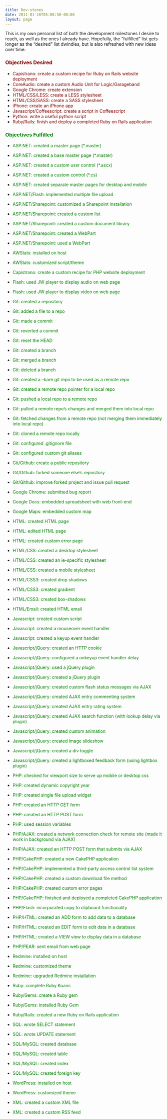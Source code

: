 ```yaml
---
title: Dev-stones
date: 2011-01-16T05:08:50-08:00
layout: page
---
```

This is my own personal list of both the development milestones I desire to reach, as well as the ones I already have. Hopefully, the &#8220;fulfilled&#8221; list gets longer as the &#8220;desired&#8221; list dwindles, but is also refreshed with new ideas over time.

### <span style="color: #800000;">Objectives Desired</span>

  * <span style="color: #800000;">Capistrano: create a custom recipe for Ruby on Rails website deployment</span>
  * <span style="color: #800000;">CoreAudio: create a custom Audio Unit for Logic/Garageband</span>
  * <span style="color: #800000;">Google Chrome: create extension</span>
  * <span style="color: #800000;">HTML/CSS/LESS: create a LESS stylesheet</span>
  * <span style="color: #800000;">HTML/CSS/SASS: create a SASS stylesheet</span>
  * <span style="color: #800000;">iPhone: create an iPhone app</span>
  * <span style="color: #800000;">Javascript/Coffeescript: create a script in Coffeescript</span>
  * <span style="color: #800000;">Python: write a useful python script</span>
  * <span style="color: #800000;">Ruby/Rails: finish and deploy a completed Ruby on Rails application</span>

### <span style="color: #008000;">Objectives Fulfilled</span>

  * <span style="color: #008000;">ASP.NET: created a master page (*.master)</span>
  * <span style="color: #008000;">ASP.NET: created a base master page (*.master)</span>
  * <span style="color: #008000;">ASP.NET: created a custom user control (*.ascx)</span>
  * <span style="color: #008000;">ASP.NET: created a custom control (*.cs)</span>
  * <span style="color: #008000;">ASP.NET: created separate master pages for desktop and mobile</span>
  * <span style="color: #008000;">ASP.NET/Flash: implemented multiple file upload</span>
  * <span style="color: #008000;">ASP.NET/Sharepoint: customized a Sharepoint installation</span>
  * <span style="color: #008000;">ASP.NET/Sharepoint: created a custom list</span>
  * <span style="color: #008000;">ASP.NET/Sharepoint: created a custom document library</span>
  * <span style="color: #008000;">ASP.NET/Sharepoint: created a WebPart</span>
  * <span style="color: #008000;">ASP.NET/Sharepoint: used a WebPart</span>

  * <span style="color: #008000;">AWStats: installed on host</span>
  * <span style="color: #008000;">AWStats: customized script/theme</span>

  * <span style="color: #008000;">Capistrano: create a custom recipe for PHP website deployment</span>

  * <span style="color: #008000;">Flash: used JW player to display audio on web page</span>
  * <span style="color: #008000;">Flash: used JW player to display video on web page</span>

  * <span style="color: #008000;">Git: created a repository</span>
  * <span style="color: #008000;">Git: added a file to a repo</span>
  * <span style="color: #008000;">Git: made a commit</span>
  * <span style="color: #008000;">Git: reverted a commit</span>
  * <span style="color: #008000;">Git: reset the HEAD</span>
  * <span style="color: #008000;">Git: created a branch</span>
  * <span style="color: #008000;">Git: merged a branch</span>
  * <span style="color: #008000;">Git: deleted a branch</span>
  * <span style="color: #008000;">Git: created a &#8211;bare git repo to be used as a remote repo</span>
  * <span style="color: #008000;">Git: created a remote repo pointer for a local repo</span>
  * <span style="color: #008000;">Git: pushed a local repo to a remote repo</span>
  * <span style="color: #008000;">Git: pulled a remote repo&#8217;s changes and merged them into local repo</span>
  * <span style="color: #008000;">Git: fetched changes from a remote repo (not merging them immediately into local repo)</span>
  * <span style="color: #008000;">Git: cloned a remote repo locally</span>
  * <span style="color: #008000;">Git: configured .gitignore file</span>
  * <span style="color: #008000;">Git: configured custom git aliases</span>
  * <span style="color: #008000;">Git/Github: create a public repository</span>
  * <span style="color: #008000;">Git/Github: forked someone else&#8217;s repository</span>
  * <span style="color: rgb(0, 128, 0);">Git/Github: improve forked project and issue pull request</span>

  * <span style="color: #008000;">Google Chrome: submitted bug report</span>
  * <span style="color: #008000;">Google Docs: embedded spreadsheet with web front-end</span>
  * <span style="color: #008000;">Google Maps: embedded custom map</span>

  * <span style="color: #008000;">HTML: created HTML page</span>
  * <span style="color: #008000;">HTML: edited HTML page</span>
  * <span style="color: #008000;">HTML: created custom error page</span>
  * <span style="color: #008000;">HTML/CSS: created a desktop stylesheet</span>
  * <span style="color: #008000;">HTML/CSS: created an ie-specific stylesheet</span>
  * <span style="color: #008000;">HTML/CSS: created a mobile stylesheet</span>
  * <span style="color: #008000;">HTML/CSS3: created drop shadows</span>
  * <span style="color: #008000;">HTML/CSS3: created gradient</span>
  * <span style="color: #008000;">HTML/CSS3: created box-shadows</span>
  * <span style="color: #008000;">HTML/Email: created HTML email</span>

  * <span style="color: #008000;">Javascript: created custom script</span>
  * <span style="color: #008000;">Javascript: created a mouseover event handler</span>
  * <span style="color: #008000;">Javascript: created a keyup event handler</span>
  * <span style="color: #008000;">Javascript/jQuery: created an HTTP cookie</span>
  * <span style="color: #008000;">Javascript/jQuery: configured a onkeyup event handler delay</span>
  * <span style="color: #008000;">Javascript/jQuery: used a jQuery plugin</span>
  * <span style="color: #008000;">Javascript/jQuery: created a jQuery plugin</span>
  * <span style="color: #008000;">Javascript/jQuery: created custom flash status messages via AJAX</span>
  * <span style="color: #008000;">Javascript/jQuery: created AJAX entry commenting system</span>
  * <span style="color: #008000;">Javascript/jQuery: created AJAX entry rating system</span>
  * <span style="color: #008000;">Javascript/jQuery: created AJAX search function (with lookup delay via plugin)</span>
  * <span style="color: #008000;">Javascript/jQuery: created custom animation</span>
  * <span style="color: #008000;">Javascript/jQuery: created image slideshow</span>
  * <span style="color: #008000;">Javascript/jQuery: created a div toggle</span>
  * <span style="color: #008000;">Javascript/jQuery: created a lightboxed feedback form (using lightbox plugin)</span>

  * <span style="color: #008000;">PHP: checked for viewport size to serve up mobile or desktop css</span>
  * <span style="color: #008000;">PHP: created dynamic copyright year</span>
  * <span style="color: #008000;">PHP: created single file upload widget</span>
  * <span style="color: #008000;">PHP: created an HTTP GET form</span>
  * <span style="color: #008000;">PHP: created an HTTP POST form</span>
  * <span style="color: #008000;">PHP: used session variables</span>
  * <span style="color: #008000;">PHP/AJAX: created a network connection check for remote site (made it work in background via AJAX)</span>
  * <span style="color: #008000;">PHP/AJAX: created an HTTP POST form that submits via AJAX</span>
  * <span style="color: #008000;">PHP/CakePHP: created a new CakePHP application</span>
  * <span style="color: #008000;">PHP/CakePHP: implemented a third-party access control list system</span>
  * <span style="color: #008000;">PHP/CakePHP: created a custom download file method</span>
  * <span style="color: #008000;">PHP/CakePHP: created custom error pages</span>
  * <span style="color: #008000;">PHP/CakePHP: finished and deployed a completed CakePHP application</span>
  * <span style="color: #008000;">PHP/Flash: incorporated copy to clipboard functionality</span>
  * <span style="color: #008000;">PHP/HTML: created an ADD form to add data to a database</span>
  * <span style="color: #008000;">PHP/HTML: created an EDIT form to edit data in a database</span>
  * <span style="color: #008000;">PHP/HTML: created a VIEW view to display data in a database</span>
  * <span style="color: #008000;">PHP/PEAR: sent email from web page</span>

  * <span style="color: #008000;">Redmine: installed on host</span>
  * <span style="color: #008000;">Redmine: customized theme</span>
  * <span style="color: #008000;">Redmine: upgraded Redmine installation</span>

  * <span style="color: #008000;">Ruby: complete Ruby Koans</span>
  * <span style="color: #008000;">Ruby/Gems: create a Ruby gem</span>
  * <span style="color: #008000;">Ruby/Gems: installed Ruby Gem</span>
  * <span style="color: #008000;">Ruby/Rails: created a new Ruby on Rails application</span>

  * <span style="color: #008000;">SQL: wrote SELECT statement</span>
  * <span style="color: #008000;">SQL: wrote UPDATE statement</span>
  * <span style="color: #008000;">SQL/MySQL: created database</span>
  * <span style="color: #008000;">SQL/MySQL: created table</span>
  * <span style="color: #008000;">SQL/MySQL: created index</span>
  * <span style="color: #008000;">SQL/MySQL: created foreign key</span>

  * <span style="color: #008000;">WordPress: installed on host</span>
  * <span style="color: #008000;">WordPress: customized theme</span>

  * <span style="color: #008000;">XML: created a custom XML file</span>
  * <span style="color: #008000;">XML: created a custom RSS feed</span>